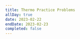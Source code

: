 ```yaml
---
title: Thermo Practice Problems
allDay: true
date: 2023-02-22
endDate: 2023-02-23
completed: false
---
```

